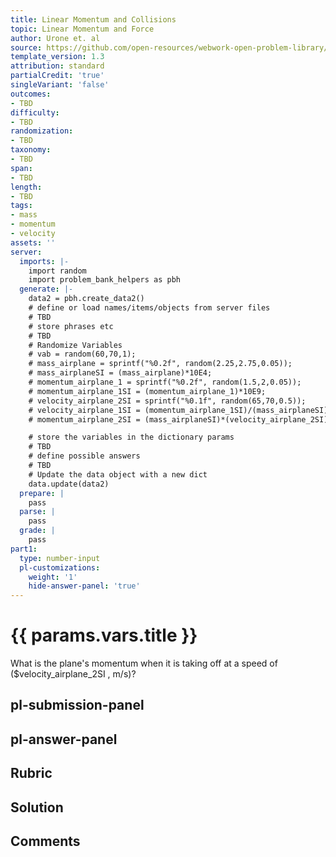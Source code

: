 ```yaml
---
title: Linear Momentum and Collisions
topic: Linear Momentum and Force
author: Urone et. al
source: https://github.com/open-resources/webwork-open-problem-library/tree/master/Contrib/BrockPhysics/College_Physics_Urone/8.Linear_Momentum_and_Collisions/8-01.Linear_Momentum_and_Force/NU_U17_08_01_003.pg
template_version: 1.3
attribution: standard
partialCredit: 'true'
singleVariant: 'false'
outcomes:
- TBD
difficulty:
- TBD
randomization:
- TBD
taxonomy:
- TBD
span:
- TBD
length:
- TBD
tags:
- mass
- momentum
- velocity
assets: ''
server:
  imports: |-
    import random
    import problem_bank_helpers as pbh
  generate: |-
    data2 = pbh.create_data2()
    # define or load names/items/objects from server files
    # TBD
    # store phrases etc
    # TBD
    # Randomize Variables
    # vab = random(60,70,1);
    # mass_airplane = sprintf("%0.2f", random(2.25,2.75,0.05));
    # mass_airplaneSI = (mass_airplane)*10E4;
    # momentum_airplane_1 = sprintf("%0.2f", random(1.5,2,0.05));
    # momentum_airplane_1SI = (momentum_airplane_1)*10E9;
    # velocity_airplane_2SI = sprintf("%0.1f", random(65,70,0.5));
    # velocity_airplane_1SI = (momentum_airplane_1SI)/(mass_airplaneSI);
    # momentum_airplane_2SI = (mass_airplaneSI)*(velocity_airplane_2SI);

    # store the variables in the dictionary params
    # TBD
    # define possible answers
    # TBD
    # Update the data object with a new dict
    data.update(data2)
  prepare: |
    pass
  parse: |
    pass
  grade: |
    pass
part1:
  type: number-input
  pl-customizations:
    weight: '1'
    hide-answer-panel: 'true'
---
```


# {{ params.vars.title }} 


What is the plane's momentum when it is taking off at a speed of ($velocity_airplane_2SI , m/s)?


## pl-submission-panel 


## pl-answer-panel 


## Rubric 


## Solution 


## Comments 


